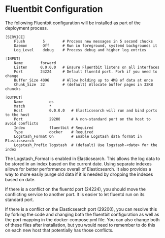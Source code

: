 # Fluentbit Configuration
The following Fluentbit configuration will be installed as part of the
deployment process.

```
[SERVICE]
    Flush        5        # Process new messages in 5 second chucks
    Daemon       Off      # Run in foreground, systemd backgrounds it
    Log_Level    debug    # Process debug and higher log entries

[INPUT]
    Name        forward
    Listen      0.0.0.0   # Ensure Fluentbit listens on all interfaces
    Port        24224     # Default fluentd port. Fork if you need to change
    Buffer_Size 4096      # Allow holding up to 4MB of data at once
    Chunk_Size  32        # (default) Allocate buffer pages in 32KB chuncks

[OUTPUT]
    Name            es
    Match           *
    Host            0.0.0.0   # Elasticsearch will run and bind ports to the host
    Port            29200     # A non-standard port on the host to avoid conflicts
    Index           fluentbit # Required
    Type            docker    # Required
    Logstash_Format On        # Enable Logstash data format in Elasticsearch
    Logstash_Prefix logstash  # (default) Use logstash-<date> for the index
```

The Logstash_Format is enabled in Elasticsearch. This allows the log data
to be stored in an index based on the current date. Using separate indexes
allows for better performance overall of Elasticsearch. It also provides
a way to more easily purge old data if it is needed by dropping the
indexes based on date.

If there is a conflict on the fluentd port (24224), you should move the 
conflicting service to another port. It is easier to let fluentd run on
its standard port.

If there is a conflict on the Elasticsearch port (29200), you can resolve
this by forking the code and changing both the fluentbit configuration
as well as the port mapping in the docker-compose.yml file. You can also
change both of these files after installation, but you would need to 
remember to do this on each new host that potentially has those conflicts.
